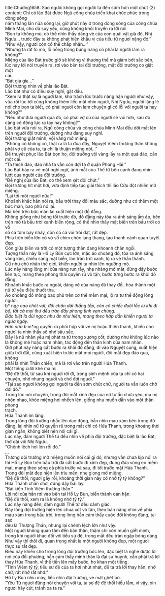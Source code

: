 title:Chương1658: Sao ngươi không gọi người ta đến sớm hơn một chút (2)
content:
Chỉ có lão Bát được Ngũ công chúa triển khai chúc phúc trong dòng sông<br>năm tháng lần nữa sống lại, giờ phút này ở trong dòng sông của công chúa<br>Minh Mai, cho dù suy yếu, cũng không khỏi truyền ra lời nói.<br>“Bọn ta không mù, có thể nhìn thấy dáng vẻ của con quái vật già đó, Nhị<br>Ngưu... trước đây ta không phát hiện khẩu vị của tiểu tử ngươi nặng đó.”<br>“Như vậy, ngươi còn có thể chấp nhận…”<br>“Nhưng ta rất tò mò, lỗ hổng trong bụng nàng có phải là ngươi làm ra<br>không?”<br>Miệng của lão Bát trước giờ sẽ không vì thương thế mà giảm bớt sắc bén,<br>lúc này lời nói truyền ra, rơi vào bên tai đội trưởng, mặt đội trưởng co giật một<br>cái.<br>“Bát gia gia…”<br>Đội trưởng nhìn về phía lão Bát.<br>Lão bát như có điều suy nghĩ, gật đầu.<br>“Xem ra thật sự là ngươi làm, khó trách lúc trước nàng hận ngươi như vậy,<br>vừa rồi lúc tới cũng không thèm liếc mắt nhìn ngươi, Nhị Ngưu, ngươi lặng lẽ<br>nói cho bọn ta biết, có phải ngươi còn làm chuyện gì có lỗi với người ta hay<br>không?”<br>“Nếu như đưa ngươi qua đó, có phải vợ cũ của ngươi sẽ vui hơn, sau đó<br>càng có động lực ra tay hay không?”<br>Lão bát vừa nói ra, Ngũ công chúa và công chúa Minh Mai đều dời mắt lên<br>trên người đội trưởng, dường như đang suy nghĩ.<br>Đội trưởng giật mình, vội vàng mở miệng.<br>“Không có không có, thật ra là ta đùa đấy, Nguyệt Viêm thượng thần không<br>phải vợ cũ của ta, ta chỉ là thuận miệng nói…”<br>Để thuyết phục lão Bát bọn họ, đội trưởng vội vàng lấy ra một quả đào, cắn<br>một cái.<br>“Ta thích đào, đào nhà ta vẫn còn đợi ta ở quận Phong Hải.”<br>Lão Bát bày ra vẻ mặt nghi ngờ, ánh mắt của Thế tử bên cạnh đang nhìn<br>lướt qua người của đội trưởng.<br>“Đề nghị của lão Bát, có thể xem xét đôi chút.”<br>Đội trưởng hít một hơi, vừa định tiếp tục giải thích thì lão Cửu đột nhiên mở<br>miệng.<br>“Lại tới một người nữa!”<br>Khoảnh khắc hắn nói ra, bầu trời thay đổi màu sắc, dường như có thêm một<br>bức màn, bao phủ nó lại.<br>Mà bên trên bức màn lại xuất hiện một đồ đằng.<br>Không giống như bóng tối trước đó, đồ đằng này tỏa ra ánh sáng ấm áp, bên<br>trên mô tả bầu trời xanh biển rộng, có thể nhìn thấy mặt biển trên bầu trời có vố<br>số cá tôm bay nhảy, còn có cá voi trôi dạt, rất đẹp.<br>Phía trên biển lớn có vô số chim chóc lang thang, tạo thành cảnh quan tuyệt<br>đẹp.<br>Còn giữa biển và trời có một tượng thần đang khoanh chân ngồi.<br>Tượng thần này là Hồ Ly Bùn cực lớn, mặc áo choàng đỏ, tỏa ra ánh sáng<br>vàng kim, chiếu sáng mặt biển, lan tràn trời xanh, lộ ra vẻ thần thánh.<br>Cứ như chủ nhân thế giới, khiến người ta nhìn lên ngưỡng mộ.<br>Lúc này hàng lông mi của nàng run rẩy, nhẹ nhàng mở mắt, đứng dậy bước<br>liên tục, mang theo phong thái quyến rũ vô tận, bước từng bước ra khỏi đồ<br>đằng.<br>Khoảnh khắc bước ra ngoài, dáng vẻ của nàng đã thay đổi, hóa thành một<br>nữ tử yểu điệu thướt tha.<br>Áo choàng đỏ mỏng bao phủ trên cơ thể mềm mại, lộ ra tư thế động lòng<br>người.<br>b* ng*c cao chót vót, đôi chân dài thẳng tắp, còn có chiếc đuôi lắc lư khi đi<br>bộ, tất cả mọi thứ đều tràn đầy phong tình vạn chủng.<br>Đặc biệt là đùi ngọc như ẩn như hiện, mang theo hấp dẫn khiến người ta<br>ngứa ngáy.<br>Hơn nữa b* m*ng quyến rũ phối hợp với vẻ mị hoặc thiên thành, khiến cho<br>người ta nhìn thấy sẽ nhớ sâu sắc.<br>Đây là nữ nhân yêu mị phát ra từ trong xương cốt, dường như không lúc nào<br>là không mê hoặc nam nhân, tác động đến thần kinh của nam nhân.<br>Giờ phút này nàng cất bước ra khỏi đồ đằng, đi vào Nguyệt cung, xuất hiện<br>giữa trời đất, cũng xuất hiện trước mặt mọi người, đôi mắt đẹp đảo qua, không<br>phải là nhìn Thần chiến, mà là rơi vào trên người Hứa Thanh.<br>Một tiếng cười khẽ ma mị.<br>“Đệ đệ thối, từ sau khi ngươi rời đi, trong sinh mệnh của ta chỉ có hai<br>chuyện, nhớ nhung ngươi và chờ đợi ngươi.”<br>“Tại sao ngươi không gọi người ta đến sớm chút chứ, người ta vẫn luôn chờ<br>đợi đó.”<br>Trong lúc nói chuyện, trong đôi mắt xinh đẹp của nữ tử ẩn chứa yêu, ma mị<br>nhộn nhạo, khóe miệng hơi nhếch lên, giống như muốn dẫn vào một thân phong<br>trạch.<br>Hứa Thanh im lặng.<br>Trong lòng đội trưởng nhấc lên dao động, hắn nhìn màu xám bên trong đồ<br>đằng, lại nhìn nữ tử quyến rũ trong mắt chỉ có Hứa Thanh, trong khoảng thời<br>gian ngắn, không biết nên nói cái gì.<br>Lúc này, đám người Thế tử đều nhìn về phía đội trưởng, đặc biệt là lão Bát,<br>thở dài với Nhị Ngưu.<br>“Chênh lệch hơi lớn rồi đó.”<br>…<br>Trương đội trưởng mở miệng muốn nói cái gì đó, nhưng vẫn chưa kịp nói ra<br>thì Hồ Ly Bùn trên bầu trời đã cất bước đi xinh đẹp, đung đưa vòng eo mềm<br>mại, mang theo sóng cả phía trước và sau, đi tới trước mặt Hứa Thanh.<br>Trong đôi mắt đẹp hiện lên trìu mến, nhẹ giọng mở miệng.<br>“Đệ đệ thối, ngươi gầy rồi, khoảng thời gian này có nhớ tỷ tỷ không?”<br>Hứa Thanh chần chờ, đứng dậy bái lạy.<br>“Bái kiến Tinh Viêm thượng thần.”<br>Lời nói của hắn rơi vào bên tai Hồ Ly Bùn, biến thành oán hận.<br>“Đệ đệ thối, xem ra là không nhớ tỷ tỷ.”<br>Lúc này nàng đến, đám người Thế tử đều cảnh giác.<br>Đáy lòng đội trưởng hiện lên chua xót vô tận, theo bản năng nhìn về phía<br>màu xám trong bầu trời, trong lòng hắn cảm thấy cuộc đời không đáng, tại sao<br>đều là Thượng Thần, nhưng lại chênh lệch lớn như vậy.<br>Một người không quan tâm đến bản thân, thậm chí còn muốn giết mình,<br>trong khi người khác đối với tiểu sư đệ, trong mắt đều tràn ngập bóng dáng.<br>Như vậy thì thôi đi, quan trọng nhất là một người không đẹp, một người<br>thực sự rất đẹp.<br>Điều này khiến cho trong lòng đội trưởng bốc lên, đặc biệt là nghe được lời<br>nói của đối phương, hắn cảm thấy mình thân là đại sư huynh, cần phải trả lời<br>thay Hứa Thanh, vì thế tiến lên mấy bước, ho khan một tiếng.<br>“Tinh Viêm tỷ tỷ, tiểu sư đệ của ta hơi nhút nhát, để ta trả lời thay hắn, nhớ<br>chứ, rất nhớ rất nhớ.”<br>Hồ Ly Bùn nhíu mày, liếc nhìn đội trưởng, vẻ mặt ghét bỏ.<br>“Yêu Tử ngươi đừng nói chuyện với ta, ta sợ đệ đệ thối hiểu lầm, vì vậy, xin<br>ngươi hãy cút, tránh xa ta ra.”